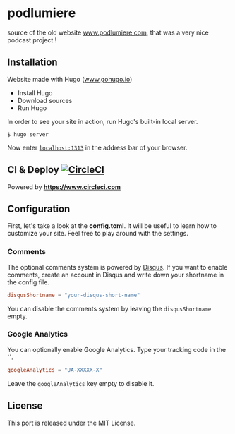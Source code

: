 # podlumiere

source of the old website www.podlumiere.com, that was a very nice podcast project !

## Installation

Website made with Hugo (www.gohugo.io)

- Install Hugo
- Download sources
- Run Hugo

In order to see your site in action, run Hugo's built-in local server.
```
$ hugo server
```
Now enter [`localhost:1313`](http://localhost:1313) in the address bar of your browser.

## CI & Deploy [![CircleCI](https://circleci.com/gh/lechaps/podlumiere.svg?style=svg)](https://circleci.com/gh/lechaps/podlumiere)

Powered by **https://www.circleci.com**

## Configuration

First, let's take a look at the **config.toml**. It will be useful to learn how to customize your site. Feel free to play around with the settings.

### Comments

The optional comments system is powered by [Disqus](https://disqus.com). If you want to enable comments, create an account in Disqus and write down your shortname in the config file.
```toml
disqusShortname = "your-disqus-short-name"
```
You can disable the comments system by leaving the `disqusShortname` empty.

### Google Analytics

You can optionally enable Google Analytics. Type your tracking code in the ``.
```toml
googleAnalytics = "UA-XXXXX-X"
```
Leave the `googleAnalytics` key empty to disable it.

## License

This port is released under the MIT License.
